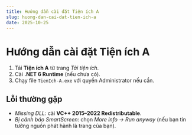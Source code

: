 ```yaml
---
title: Hướng dẫn cài đặt Tiện ích A
slug: huong-dan-cai-dat-tien-ich-a
date: 2025-10-25
---
```

# Hướng dẫn cài đặt Tiện ích A

1. Tải **Tiện ích A** từ trang *Tải tiện ích*.
2. Cài **.NET 6 Runtime** (nếu chưa có).
3. Chạy file `TienIch-A.exe` với quyền Administrator nếu cần.

## Lỗi thường gặp
- *Missing DLL*: cài **VC++ 2015–2022 Redistributable**.
- *Bị cảnh báo SmartScreen*: chọn *More info → Run anyway* (nếu bạn tin tưởng nguồn phát hành là trang của bạn).
